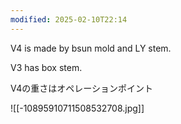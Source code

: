 ```yaml
---
modified: 2025-02-10T22:14
---
```


V4 is made by bsun mold and LY stem.

V3 has box stem. 

V4の重さはオペレーションポイント

![[-10895910711508532708.jpg]]


